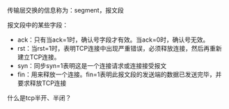 
传输层交换的信息称为：segment，报文段

报文段中的某些字段：
- ack：只有当ack=1时，确认号字段才有效。当ack=0时，确认号无效。
- rst：当rst=1时，表明TCP连接中出现严重错误，必须释放连接，然后再重新建立TCP连接。
- syn：同步syn=1表明这是一个连接请求或连接接受报文
- fin：用来释放一个连接。fin=1表明此报文段的发送端的数据已发送完毕，并要求释放TCP连接

什么是tcp半开、半闭？